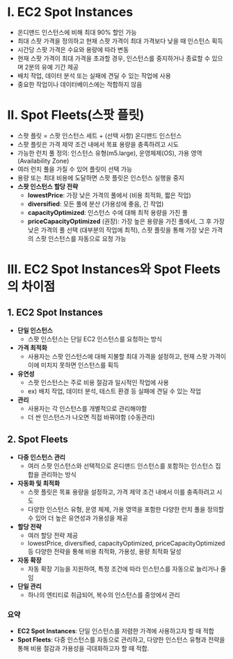 
# I. EC2 Spot Instances

- 온디맨드 인스턴스에 비해 최대 90% 할인 가능
- 최대 스팟 가격을 정의하고 현재 스팟 가격이 최대 가격보다 낮을 때 인스턴스 획득
- 시간당 스팟 가격은 수요와 용량에 따라 변동
- 현재 스팟 가격이 최대 가격을 초과할 경우, 인스턴스를 중지하거나 종료할 수 있으며 2분의 유예 기간 제공
- 배치 작업, 데이터 분석 또는 실패에 견딜 수 있는 작업에 사용
- 중요한 작업이나 데이터베이스에는 적합하지 않음

# II. Spot Fleets(스팟 플릿)

- 스팟 플릿 = 스팟 인스턴스 세트 + (선택 사항) 온디맨드 인스턴스
- 스팟 플릿은 가격 제약 조건 내에서 목표 용량을 충족하려고 시도
- 가능한 런치 풀 정의: 인스턴스 유형(m5.large), 운영체제(OS), 가용 영역(Availability Zone)
- 여러 런치 풀을 가질 수 있어 플릿이 선택 가능
- 용량 또는 최대 비용에 도달하면 스팟 플릿은 인스턴스 실행을 중지
- **스팟 인스턴스 할당 전략**
    - **lowestPrice**: 가장 낮은 가격의 풀에서 (비용 최적화, 짧은 작업)
    - **diversified**: 모든 풀에 분산 (가용성에 좋음, 긴 작업)
    - **capacityOptimized**: 인스턴스 수에 대해 최적 용량을 가진 풀
    - **priceCapacityOptimized** (권장): 가장 높은 용량을 가진 풀에서, 그 후 가장 낮은 가격의 풀 선택 (대부분의 작업에 최적), 스팟 플릿을 통해 가장 낮은 가격의 스팟 인스턴스를 자동으로 요청 가능

# III. EC2 Spot Instances와 Spot Fleets의 차이점

## 1. EC2 Spot Instances

- **단일 인스턴스**
    - 스팟 인스턴스는 단일 EC2 인스턴스를 요청하는 방식
- **가격 최적화**
    - 사용자는 스팟 인스턴스에 대해 지불할 최대 가격을 설정하고, 현재 스팟 가격이 이에 미치지 못하면 인스턴스를 획득
- **유연성**
    - 스팟 인스턴스는 주로 비용 절감과 일시적인 작업에 사용
    - ex) 배치 작업, 데이터 분석, 테스트 환경 등 실패에 견딜 수 있는 작업
- **관리**
    - 사용자는 각 인스턴스를 개별적으로 관리해야함
    - 더 싼 인스턴스가 나오면 직접 바꿔야함 (수동관리)

## 2. Spot Fleets

- **다중 인스턴스 관리**
    - 여러 스팟 인스턴스와 선택적으로 온디맨드 인스턴스를 포함하는 인스턴스 집합을 관리하는 방식
- **자동화 및 최적화**
    - 스팟 플릿은 목표 용량을 설정하고, 가격 제약 조건 내에서 이를 충족하려고 시도
    - 다양한 인스턴스 유형, 운영 체제, 가용 영역을 포함한 다양한 런치 풀을 정의할 수 있어 더 높은 유연성과 가용성을 제공
- **할당 전략**
    - 여러 할당 전략 제공
    - lowestPrice, diversified, capacityOptimized, priceCapacityOptimized 등 다양한 전략을 통해 비용 최적화, 가용성, 용량 최적화 달성
- **자동 확장**
    - 자동 확장 기능을 지원하여, 특정 조건에 따라 인스턴스를 자동으로 늘리거나 줄임
- **단일 관리**
    - 하나의 엔티티로 취급되어, 복수의 인스턴스를 중앙에서 관리

### 요약

- **EC2 Spot Instances**: 단일 인스턴스를 저렴한 가격에 사용하고자 할 때 적합
- **Spot Fleets**: 다중 인스턴스를 자동으로 관리하고, 다양한 인스턴스 유형과 전략을 통해 비용 절감과 가용성을 극대화하고자 할 때 적합.
